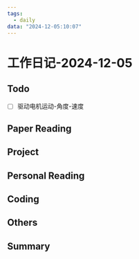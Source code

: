 ```yaml
---
tags:
  - daily
data: "2024-12-05:10:07"
---
```

# 工作日记-2024-12-05
## Todo
- [ ] 驱动电机运动-角度-速度
## Paper Reading
## Project
## Personal Reading
## Coding
## Others
## Summary
